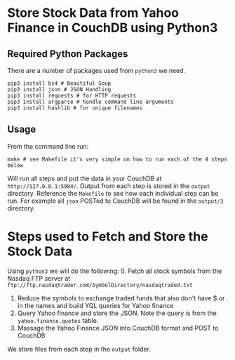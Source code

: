 # Store Stock Data from Yahoo Finance in CouchDB using Python3

## Required Python Packages
There are a number of packages used from `python3` we need.

```
pip3 install bs4 # Beautiful Soup
pip3 install json # JSON Handling
pip3 install requests # for HTTP requests
pip3 install argparse # handle command line arguments
pip3 install hashlib # for unique filenames
```

## Usage
From the command line run:

```
make # see Makefile it's very simple on how to run each of the 4 steps below
```

Will run all steps and put the data in your CouchDB at `http://127.0.0.1:5984/`. Output from each step is stored in the `output` directory. Reference the `Makefile` to see how each individual step can be run. For example all `json` POSTed to CouchDB will be found in the `output/3` directory.

# Steps used to Fetch and Store the Stock Data
Using `python3` we will do the following:
0. Fetch all stock symbols from the Nasdaq FTP server at `ftp://ftp.nasdaqtrader.com/SymbolDirectory/nasdaqtraded.txt`
1. Reduce the symbols to exchange traded funds that also don't have $ or . in the names and build YQL queries for Yahoo finance
2. Query Yahoo finance and store the JSON. Note the query is from the `yahoo.finance.quotes` table.
3. Massage the Yahoo Finance JSON into CouchDB format and POST to CouchDB

We store files from each step in the `output` folder.
